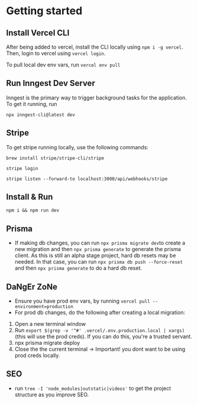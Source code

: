 # Getting started

## Install Vercel CLI

After being added to vercel, install the CLI locally using `npm i -g vercel`. Then, login to vercel using `vercel login`.

To pull local dev env vars, run ```vercel env pull```

## Run Inngest Dev Server

Inngest is the primary way to trigger background tasks for the application. To get it running, run

`npx inngest-cli@latest dev`

## Stripe

To get stripe running locally, use the following commands:

```brew install stripe/stripe-cli/stripe```

```stripe login```

```stripe listen --forward-to localhost:3000/api/webhooks/stripe```

## Install & Run

`npm i && npm run dev`

    
## Prisma

- If making db changes, you can run `npx prisma migrate dev`to create a new migration and then `npx prisma generate` to generate the prisma client. As this is still an alpha stage project, hard db resets may be needed. In that case, you can run `npx prisma db push --force-reset` and then `npx prisma generate` to do a hard db reset.

## DaNgEr ZoNe

- Ensure you have prod env vars, by running `vercel pull --environment=production`
- For prod db changes, do the following after creating a local migration:

1. Open a new terminal window
2. Run `export $(grep -v '^#' .vercel/.env.production.local | xargs)` (this will use the prod creds). If you can do this, you're a trusted servant.
3. npx prisma migrate deploy
4. Close the the current terminal -> Important! you dont want to be using prod creds locally. 



## SEO

- run `tree -I 'node_modules|outstatic|videos'` to get the project structure as you improve SEO. 


